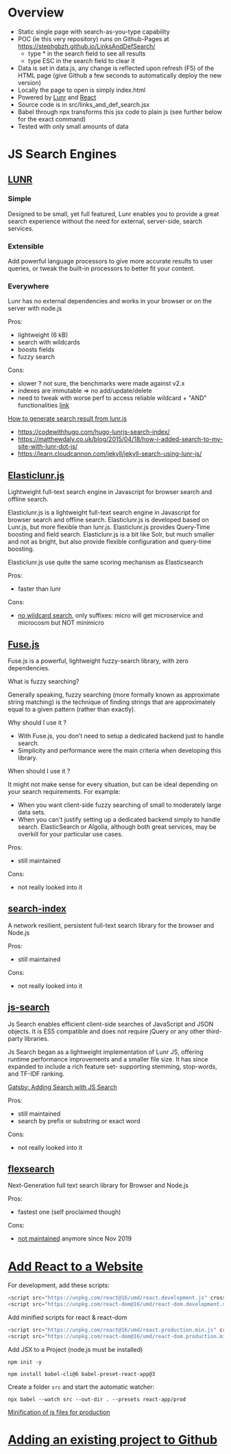 # Overview

- Static single page with search-as-you-type capability
- POC (ie this very repository) runs on Github-Pages at https://stephgbzh.github.io/LinksAndDefSearch/
  - type * in the search field to see all results
  - type ESC in the search field to clear it 
- Data is set in data.js, any change is reflected upon refresh (F5) of the HTML page (give Github a few seconds to automatically deploy the new version)
- Locally the page to open is simply index.html
- Powered by [Lunr](https://lunrjs.com/) and [React](https://reactjs.org/)
- Source code is in src/links_and_def_search.jsx
- Babel through npx transforms this jsx code to plain js (see further below for the exact command)
- Tested with only small amounts of data

# JS Search Engines

## [LUNR](https://lunrjs.com/)


### Simple

Designed to be small, yet full featured, Lunr enables you to provide a great search experience without the need for external, server-side, search services.

### Extensible

Add powerful language processors to give more accurate results to user queries, or tweak the built-in processors to better fit your content.

### Everywhere

Lunr has no external dependencies and works in your browser or on the server with node.js


Pros:
- lightweight (6 kB)
- search with wildcards
- boosts fields
- fuzzy search

Cons:
- slower ? not sure, the benchmarks were made against v2.x
- indexes are immutable => no add/update/delete
- need to tweak with worse perf to access reliable wildcard + "AND" functionalities [link](https://github.com/olivernn/lunr.js/issues/377#issuecomment-426380071)


[How to generate search result from lunr.js](https://github.com/Pelican-Elegant/elegant/issues/275#issuecomment-580791143)

- https://codewithhugo.com/hugo-lunrjs-search-index/
- https://matthewdaly.co.uk/blog/2015/04/18/how-i-added-search-to-my-site-with-lunr-dot-js/
- https://learn.cloudcannon.com/jekyll/jekyll-search-using-lunr-js/


## [Elasticlunr.js](http://elasticlunr.com/)

Lightweight full-text search engine in Javascript for browser search and offline search.

Elasticlunr.js is a lightweight full-text search engine in Javascript for browser search and offline search. Elasticlunr.js is developed based on Lunr.js, but more flexible than lunr.js. Elasticlunr.js provides Query-Time boosting and field search. Elasticlunr.js is a bit like Solr, but much smaller and not as bright, but also provide flexible configuration and query-time boosting.

Elasticlunr.js use quite the same scoring mechanism as Elasticsearch

Pros:
- faster than lunr

Cons:
- [no wildcard search](https://github.com/weixsong/elasticlunr.js/issues/81), only suffixes: micro will get microservice and microcosm but NOT minimicro

## [Fuse.js](https://fusejs.io/)

Fuse.js is a powerful, lightweight fuzzy-search library, with zero dependencies.

What is fuzzy searching?

Generally speaking, fuzzy searching (more formally known as approximate string matching) is the technique of finding strings that are approximately equal to a given pattern (rather than exactly).

Why should I use it ?

- With Fuse.js, you don’t need to setup a dedicated backend just to handle search.
- Simplicity and performance were the main criteria when developing this library.

When should I use it ?

It might not make sense for every situation, but can be ideal depending on your search requirements. For example:

- When you want client-side fuzzy searching of small to moderately large data sets.
- When you can't justify setting up a dedicated backend simply to handle search. ElasticSearch or Algolia, although both great services, may be overkill for your particular use cases.

Pros:
- still maintained

Cons:
- not really looked into it

## [search-index](https://github.com/fergiemcdowall/search-index)

A network resilient, persistent full-text search library for the browser and Node.js

Pros:
- still maintained

Cons:
- not really looked into it

## [js-search](https://github.com/bvaughn/js-search)

Js Search enables efficient client-side searches of JavaScript and JSON objects. It is ES5 compatible and does not require jQuery or any other third-party libraries.

Js Search began as a lightweight implementation of Lunr JS, offering runtime performance improvements and a smaller file size. It has since expanded to include a rich feature set- supporting stemming, stop-words, and TF-IDF ranking.

[Gatsby: Adding Search with JS Search](https://www.gatsbyjs.org/docs/adding-search-with-js-search/)

Pros:
- still maintained
- search by prefix or substring or exact word

Cons:
- not really looked into it

## [flexsearch](https://github.com/nextapps-de/flexsearch)

Next-Generation full text search library for Browser and Node.js

Pros:
- fastest one (self proclaimed though)

Cons:
- [not maintained](https://github.com/nextapps-de/flexsearch/issues/150) anymore since Nov 2019

# [Add React to a Website](https://reactjs.org/docs/getting-started.html)

For development, add these scripts:

```js
<script src="https://unpkg.com/react@16/umd/react.development.js" crossorigin></script>
<script src="https://unpkg.com/react-dom@16/umd/react-dom.development.min.js" crossorigin></script>
```

Add minified scripts for react & react-dom

```js
<script src="https://unpkg.com/react@16/umd/react.production.min.js" crossorigin></script>
<script src="https://unpkg.com/react-dom@16/umd/react-dom.production.min.js" crossorigin></script>
```

Add JSX to a Project (node.js must be installed)

`npm init -y`

`npm install babel-cli@6 babel-preset-react-app@3`

Create a folder `src` and start the automatic watcher:

`npx babel --watch src --out-dir . --presets react-app/prod`

[Minification of js files for production](https://gist.github.com/gaearon/42a2ffa41b8319948f9be4076286e1f3)

# [Adding an existing project to Github](https://docs.github.com/en/github/importing-your-projects-to-github/adding-an-existing-project-to-github-using-the-command-line)